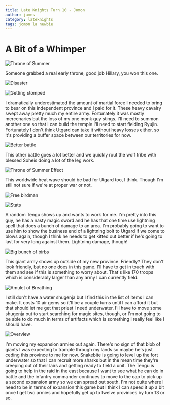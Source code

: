 ```yaml
---
title: Late Knights Turn 10 - Jomon
author: james
category: lateknights
tags: jomon la newbie
---
```


# A Bit of a Whimper

![Throne of Summer](/assets/images/jomon_10001.jpg)

Someone grabbed a real early throne, good job Hillary, you won this one.

![Disaster](/assets/images/jomon_10002.jpg)

![Getting stomped](/assets/images/jomon_10003.jpg)

I dramatically underestimated the amount of martial force I needed to bring to bear on this independent province and I paid for it. These heavy cavalry swept away pretty much my entire army. Fortunately it was mostly mercenaries but the loss of my one monk guy stings. I'll need to summon another one so that I can build the temple I'll need to start fielding Ryujin. Fortunately I don't think Utgard can take it without heavy losses either, so it's providing a buffer space between our territories for now.

![Better battle](/assets/images/jomon_10004.jpg)

This other battle goes a lot better and we quickly rout the wolf tribe with blessed Soheis doing a lot of the leg work.

![Throne of Summer Effect](/assets/images/jomon_10005.jpg)

This worldwide heat wave should be bad for Utgard too, I think. Though I'm still not sure if we're at proper war or not.

![Free birdman](/assets/images/jomon_10006.jpg)

![Stats](/assets/images/jomon_10007.jpg)

A random Tengu shows up and wants to work for me. I'm pretty into this guy, he has a nasty magic sword and he has that one time use lightning spell that does a bunch of damage to an area. I'm probably going to want to use him to show the business end of a lightning bolt to Utgard if we come to blows again, though I think he needs to get kitted out better if he's going to last for very long against them. Lightning damage, though!

![Big bunch of birbs](/assets/images/jomon_10008.jpg)

This giant army shows up outside of my new province. Friendly? They don't look friendly, but no one does in this game. I'll have to get in touch with them and see if this is something to worry about. That's like 170 troops which is considerably larger than any army I can currently field.

![Amulet of Breathing](/assets/images/jomon_10009.jpg)

I still don't have a water shugenja but I find this in the list of items I can make. It costs 10 air gems so it'll be a couple turns until I can afford it but that should let me get that priest I need underwater. I'll have to move some shugenja out to start searching for magic sites, though, or I'm not going to be able to do much in terms of artifacts which is something I really feel like I should have.

![Overview](/assets/images/jomon_10010.jpg)

I'm moving my expansion armies out again. There's no sign of that blob of giants I was expecting to trample through my lands so maybe he's just ceding this province to me for now. Snakebite is going to level up the fort underwater so that I can recruit more sharks but in the mean time they're creeping out of their lairs and getting ready to field a unit. The Tengu is going to help in the raid in the east because I want to see what he can do in battle and the infantry commander continues to move to the cap to pick up a second expansion army so we can spread out south. I'm not quite where I need to be in terms of expansion this game but I think I can speed it up a bit once I get two armies and hopefully get up to twelve provinces by turn 13 or so.
